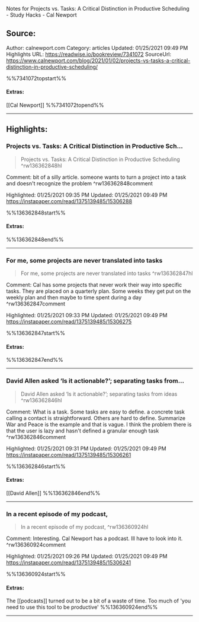 Notes for Projects vs. Tasks: A Critical Distinction in Productive Scheduling - Study Hacks - Cal Newport

## Source:
Author: calnewport.com
Category: articles
Updated: 01/25/2021 09:49 PM
Highlights URL: https://readwise.io/bookreview/7341072
SourceUrl: https://www.calnewport.com/blog/2021/01/02/projects-vs-tasks-a-critical-distinction-in-productive-scheduling/

%%7341072topstart%%
#### Extras:
[[Cal Newport]]
%%7341072topend%%


 
-----
 ## Highlights:

### Projects vs. Tasks: A Critical Distinction in Productive Sch...
>Projects vs. Tasks: A Critical Distinction in Productive Scheduling ^rw136362848hl

Comment: bit of a silly article. someone wants to turn a project into a task and doesn't recognize the problem ^rw136362848comment

Highlighted: 01/25/2021 09:35 PM
Updated: 01/25/2021 09:49 PM
https://instapaper.com/read/1375139485/15306288

%%136362848start%%
#### Extras:

%%136362848end%%



------

### For me, some projects are never translated into tasks
>For me, some projects are never translated into tasks ^rw136362847hl

Comment: Cal has some projects that never work their way into specific tasks. They are placed on a quarterly plan. Some weeks they get put on the weekly plan and then maybe to time spent during a day ^rw136362847comment

Highlighted: 01/25/2021 09:33 PM
Updated: 01/25/2021 09:49 PM
https://instapaper.com/read/1375139485/15306275

%%136362847start%%
#### Extras:

%%136362847end%%



------

### David Allen asked ‘Is it actionable?’; separating tasks from...
>David Allen asked ‘Is it actionable?’; separating tasks from ideas ^rw136362846hl

Comment: What is a task. Some tasks are easy to define. a concrete task calling a contact is straightforward. Others are hard to define. Summarize War and Peace is the example and that is vague. I think the problem there is that the user is lazy and hasn't defined a granular enough task ^rw136362846comment

Highlighted: 01/25/2021 09:31 PM
Updated: 01/25/2021 09:49 PM
https://instapaper.com/read/1375139485/15306261

%%136362846start%%
#### Extras:
[[David Allen]]
%%136362846end%%



------

### In a recent episode of my podcast,
>In a recent episode of my podcast, ^rw136360924hl

Comment: Interesting. Cal Newport has a podcast. Ill have to look into it. ^rw136360924comment

Highlighted: 01/25/2021 09:26 PM
Updated: 01/25/2021 09:49 PM
https://instapaper.com/read/1375139485/15306241

%%136360924start%%
#### Extras:
The [[podcasts]] turned out to be a bit of a waste of time. Too much of 'you need to use this tool to be productive'
%%136360924end%%



------

